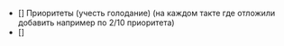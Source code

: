 - [] Приоритеты (учесть голодание) (на каждом такте где отложили добавить например по 2/10 приоритета)
- [] 